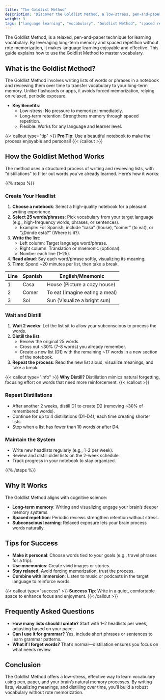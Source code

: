 ```yaml
---
title: "The Goldlist Method"
description: "Discover the Goldlist Method, a low-stress, pen-and-paper approach to mastering vocabulary in any language using long-term memory and spaced repetition."
weight: 3
tags: ["language learning", "vocabulary", "Goldlist Method", "spaced repetition", "mnemonics"]
---
```


The Goldlist Method, is a relaxed, pen-and-paper technique for learning vocabulary. By leveraging long-term memory and spaced repetition without rote memorization, it makes language learning enjoyable and effective. This guide explains how to use the Goldlist Method to master vocabulary.

## What is the Goldlist Method?

The Goldlist Method involves writing lists of words or phrases in a notebook and reviewing them over time to transfer vocabulary to your long-term memory. Unlike flashcards or apps, it avoids forced memorization, relying on relaxed, periodic exposure.

- **Key Benefits**:
  - Low-stress: No pressure to memorize immediately.
  - Long-term retention: Strengthens memory through spaced repetition.
  - Flexible: Works for any language and learner level.

{{< callout type="tip" >}}
**Pro Tip**: Use a beautiful notebook to make the process enjoyable and personal!
{{< /callout >}}

## How the Goldlist Method Works

The method uses a structured process of writing and reviewing lists, with “distillations” to filter out words you’ve already learned. Here’s how it works:

{{% steps %}}

### Create Your Headlist

1. **Choose a notebook**: Select a high-quality notebook for a pleasant writing experience.
2. **Select 25 words/phrases**: Pick vocabulary from your target language (e.g., high-frequency words, phrases, or sentences).
   - Example: For Spanish, include “casa” (house), “comer” (to eat), or “¿Dónde está?” (Where is it?).
3. **Write the list**:
   - Left column: Target language word/phrase.
   - Right column: Translation or mnemonic (optional).
   - Number each line (1–25).
4. **Read aloud**: Say each word/phrase softly, visualizing its meaning.
5. **Time**: Spend ~20 minutes per list, then take a break.

| Line | Spanish | English/Mnemonic |
|------|---------|------------------|
| 1    | Casa    | House (Picture a cozy house) |
| 2    | Comer   | To eat (Imagine eating a meal) |
| 3    | Sol     | Sun (Visualize a bright sun) |

### Wait and Distill

1. **Wait 2 weeks**: Let the list sit to allow your subconscious to process the words.
2. **Distill the list**:
   - Review the original 25 words.
   - Cross out ~30% (7–8 words) you already remember.
   - Create a new list (D1) with the remaining ~17 words in a new section of the notebook.
3. **Repeat the process**: Read the new list aloud, visualize meanings, and take a break.

{{< callout type="info" >}}
**Why Distill?** Distillation mimics natural forgetting, focusing effort on words that need more reinforcement.
{{< /callout >}}

### Repeat Distillations

- After another 2 weeks, distill D1 to create D2 (removing ~30% of remembered words).
- Continue for up to 4 distillations (D1–D4), each time creating shorter lists.
- Stop when a list has fewer than 10 words or after D4.

### Maintain the System

- Write new headlists regularly (e.g., 1–2 per week).
- Review and distill older lists on the 2-week schedule.
- Track progress in your notebook to stay organized.

{{% /steps %}}

## Why It Works

The Goldlist Method aligns with cognitive science:

- **Long-term memory**: Writing and visualizing engage your brain’s deeper memory systems.
- **Spaced repetition**: Periodic reviews strengthen retention without stress.
- **Subconscious learning**: Relaxed exposure lets your brain process words naturally.

## Tips for Success

- **Make it personal**: Choose words tied to your goals (e.g., travel phrases for a trip).
- **Use mnemonics**: Create vivid images or stories.
- **Stay relaxed**: Avoid forcing memorization, trust the process.
- **Combine with immersion**: Listen to music or podcasts in the target language to reinforce words.

{{< callout type="success" >}}
**Success Tip**: Write in a quiet, comfortable space to enhance focus and enjoyment.
{{< /callout >}}

## Frequently Asked Questions

- **How many lists should I create?** Start with 1–2 headlists per week, adjusting based on your pace.
- **Can I use it for grammar?** Yes, include short phrases or sentences to learn grammar patterns.
- **What if I forget words?** That’s normal—distillation ensures you focus on what needs review.

## Conclusion

The Goldlist Method offers a low-stress, effective way to learn vocabulary using pen, paper, and your brain’s natural memory processes. By writing lists, visualizing meanings, and distilling over time, you’ll build a robust vocabulary without rote memorization.